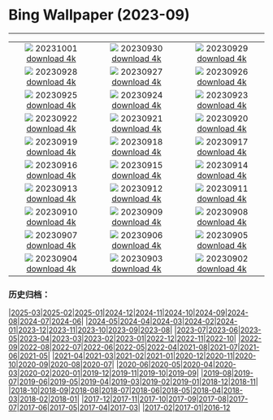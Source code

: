 # Bing Wallpaper (2023-09)
**************
| | | |
| :----: | :----: | :----: |
| ![](https://www.bing.com/th?id=OHR.LakeBledSunrise_EN-IN4873630074_1920x1080.jpg) 20231001 [download 4k](https://www.bing.com/th?id=OHR.LakeBledSunrise_EN-IN4873630074_UHD.jpg) | ![](https://www.bing.com/th?id=OHR.ShenandoahFoliage_EN-IN7343206221_1920x1080.jpg) 20230930 [download 4k](https://www.bing.com/th?id=OHR.ShenandoahFoliage_EN-IN7343206221_UHD.jpg) | ![](https://www.bing.com/th?id=OHR.SangameswaraTemple_EN-IN2298301203_1920x1080.jpg) 20230929 [download 4k](https://www.bing.com/th?id=OHR.SangameswaraTemple_EN-IN2298301203_UHD.jpg) |
| ![](https://www.bing.com/th?id=OHR.MaritimeDay_EN-IN7369609777_1920x1080.jpg) 20230928 [download 4k](https://www.bing.com/th?id=OHR.MaritimeDay_EN-IN7369609777_UHD.jpg) | ![](https://www.bing.com/th?id=OHR.CapriKrupp_EN-IN0312535183_1920x1080.jpg) 20230927 [download 4k](https://www.bing.com/th?id=OHR.CapriKrupp_EN-IN0312535183_UHD.jpg) | ![](https://www.bing.com/th?id=OHR.VeniceSkatePark_EN-IN9722074210_1920x1080.jpg) 20230926 [download 4k](https://www.bing.com/th?id=OHR.VeniceSkatePark_EN-IN9722074210_UHD.jpg) |
| ![](https://www.bing.com/th?id=OHR.GlacierBayOtter_EN-IN9154221521_1920x1080.jpg) 20230925 [download 4k](https://www.bing.com/th?id=OHR.GlacierBayOtter_EN-IN9154221521_UHD.jpg) | ![](https://www.bing.com/th?id=OHR.FraserRiverBC_EN-IN1199703740_1920x1080.jpg) 20230924 [download 4k](https://www.bing.com/th?id=OHR.FraserRiverBC_EN-IN1199703740_UHD.jpg) | ![](https://www.bing.com/th?id=OHR.CottonwoodCanyon_EN-IN8525185865_1920x1080.jpg) 20230923 [download 4k](https://www.bing.com/th?id=OHR.CottonwoodCanyon_EN-IN8525185865_UHD.jpg) |
| ![](https://www.bing.com/th?id=OHR.ShamwariRhino_EN-IN8354170690_1920x1080.jpg) 20230922 [download 4k](https://www.bing.com/th?id=OHR.ShamwariRhino_EN-IN8354170690_UHD.jpg) | ![](https://www.bing.com/th?id=OHR.NobelNorway_EN-IN2326669499_1920x1080.jpg) 20230921 [download 4k](https://www.bing.com/th?id=OHR.NobelNorway_EN-IN2326669499_UHD.jpg) | ![](https://www.bing.com/th?id=OHR.ArkadiaPark_EN-IN5681529896_1920x1080.jpg) 20230920 [download 4k](https://www.bing.com/th?id=OHR.ArkadiaPark_EN-IN5681529896_UHD.jpg) |
| ![](https://www.bing.com/th?id=OHR.GaneshSculpture_EN-IN1533675520_1920x1080.jpg) 20230919 [download 4k](https://www.bing.com/th?id=OHR.GaneshSculpture_EN-IN1533675520_UHD.jpg) | ![](https://www.bing.com/th?id=OHR.MilkyWayPortugal_EN-IN2836427297_1920x1080.jpg) 20230918 [download 4k](https://www.bing.com/th?id=OHR.MilkyWayPortugal_EN-IN2836427297_UHD.jpg) | ![](https://www.bing.com/th?id=OHR.CubanTody_EN-IN2474265176_1920x1080.jpg) 20230917 [download 4k](https://www.bing.com/th?id=OHR.CubanTody_EN-IN2474265176_UHD.jpg) |
| ![](https://www.bing.com/th?id=OHR.SplugenPass_EN-IN2116582162_1920x1080.jpg) 20230916 [download 4k](https://www.bing.com/th?id=OHR.SplugenPass_EN-IN2116582162_UHD.jpg) | ![](https://www.bing.com/th?id=OHR.UdaipurTemple_EN-IN8426025832_1920x1080.jpg) 20230915 [download 4k](https://www.bing.com/th?id=OHR.UdaipurTemple_EN-IN8426025832_UHD.jpg) | ![](https://www.bing.com/th?id=OHR.MongoliaHorses_EN-IN8500492796_1920x1080.jpg) 20230914 [download 4k](https://www.bing.com/th?id=OHR.MongoliaHorses_EN-IN8500492796_UHD.jpg) |
| ![](https://www.bing.com/th?id=OHR.HemakutaHill_EN-IN7925715215_1920x1080.jpg) 20230913 [download 4k](https://www.bing.com/th?id=OHR.HemakutaHill_EN-IN7925715215_UHD.jpg) | ![](https://www.bing.com/th?id=OHR.NorthSeaStairs_EN-IN3347217370_1920x1080.jpg) 20230912 [download 4k](https://www.bing.com/th?id=OHR.NorthSeaStairs_EN-IN3347217370_UHD.jpg) | ![](https://www.bing.com/th?id=OHR.MarathonMedoc_EN-IN2929420701_1920x1080.jpg) 20230911 [download 4k](https://www.bing.com/th?id=OHR.MarathonMedoc_EN-IN2929420701_UHD.jpg) |
| ![](https://www.bing.com/th?id=OHR.WalrusSvalbard_EN-IN2204335220_1920x1080.jpg) 20230910 [download 4k](https://www.bing.com/th?id=OHR.WalrusSvalbard_EN-IN2204335220_UHD.jpg) | ![](https://www.bing.com/th?id=OHR.AyutthayaTemple_EN-IN1810641935_1920x1080.jpg) 20230909 [download 4k](https://www.bing.com/th?id=OHR.AyutthayaTemple_EN-IN1810641935_UHD.jpg) | ![](https://www.bing.com/th?id=OHR.BathCircus_EN-IN1339228761_1920x1080.jpg) 20230908 [download 4k](https://www.bing.com/th?id=OHR.BathCircus_EN-IN1339228761_UHD.jpg) |
| ![](https://www.bing.com/th?id=OHR.CamelsAbove_EN-IN4673794115_1920x1080.jpg) 20230907 [download 4k](https://www.bing.com/th?id=OHR.CamelsAbove_EN-IN4673794115_UHD.jpg) | ![](https://www.bing.com/th?id=OHR.CreteHarbor_EN-IN7844383498_1920x1080.jpg) 20230906 [download 4k](https://www.bing.com/th?id=OHR.CreteHarbor_EN-IN7844383498_UHD.jpg) | ![](https://www.bing.com/th?id=OHR.MountSegla_EN-IN4201673637_1920x1080.jpg) 20230905 [download 4k](https://www.bing.com/th?id=OHR.MountSegla_EN-IN4201673637_UHD.jpg) |
| ![](https://www.bing.com/th?id=OHR.NingalooShark_EN-IN3911660804_1920x1080.jpg) 20230904 [download 4k](https://www.bing.com/th?id=OHR.NingalooShark_EN-IN3911660804_UHD.jpg) | ![](https://www.bing.com/th?id=OHR.ManhattanAerial_EN-IN3273018831_1920x1080.jpg) 20230903 [download 4k](https://www.bing.com/th?id=OHR.ManhattanAerial_EN-IN3273018831_UHD.jpg) | ![](https://www.bing.com/th?id=OHR.TinyHummer_EN-IN9869687889_1920x1080.jpg) 20230902 [download 4k](https://www.bing.com/th?id=OHR.TinyHummer_EN-IN9869687889_UHD.jpg) |

### 历史归档：

|[2025-03](/2025-03/2025-03.md)|[2025-02](/2025-02/2025-02.md)|[2025-01](/2025-01/2025-01.md)|[2024-12](/2024-12/2024-12.md)|[2024-11](/2024-11/2024-11.md)|[2024-10](/2024-10/2024-10.md)|[2024-09](/2024-09/2024-09.md)|[2024-08](/2024-08/2024-08.md)|[2024-07](/2024-07/2024-07.md)|[2024-06](/2024-06/2024-06.md)|
|[2024-05](/2024-05/2024-05.md)|[2024-04](/2024-04/2024-04.md)|[2024-03](/2024-03/2024-03.md)|[2024-02](/2024-02/2024-02.md)|[2024-01](/2024-01/2024-01.md)|[2023-12](/2023-12/2023-12.md)|[2023-11](/2023-11/2023-11.md)|[2023-10](/2023-10/2023-10.md)|[2023-09](/2023-09/2023-09.md)|[2023-08](/2023-08/2023-08.md)|
|[2023-07](/2023-07/2023-07.md)|[2023-06](/2023-06/2023-06.md)|[2023-05](/2023-05/2023-05.md)|[2023-04](/2023-04/2023-04.md)|[2023-03](/2023-03/2023-03.md)|[2023-02](/2023-02/2023-02.md)|[2023-01](/2023-01/2023-01.md)|[2022-12](/2022-12/2022-12.md)|[2022-11](/2022-11/2022-11.md)|[2022-10](/2022-10/2022-10.md)|
|[2022-09](/2022-09/2022-09.md)|[2022-08](/2022-08/2022-08.md)|[2022-07](/2022-07/2022-07.md)|[2022-06](/2022-06/2022-06.md)|[2022-05](/2022-05/2022-05.md)|[2022-04](/2022-04/2022-04.md)|[2021-08](/2021-08/2021-08.md)|[2021-07](/2021-07/2021-07.md)|[2021-06](/2021-06/2021-06.md)|[2021-05](/2021-05/2021-05.md)|
|[2021-04](/2021-04/2021-04.md)|[2021-03](/2021-03/2021-03.md)|[2021-02](/2021-02/2021-02.md)|[2021-01](/2021-01/2021-01.md)|[2020-12](/2020-12/2020-12.md)|[2020-11](/2020-11/2020-11.md)|[2020-10](/2020-10/2020-10.md)|[2020-09](/2020-09/2020-09.md)|[2020-08](/2020-08/2020-08.md)|[2020-07](/2020-07/2020-07.md)|
|[2020-06](/2020-06/2020-06.md)|[2020-05](/2020-05/2020-05.md)|[2020-04](/2020-04/2020-04.md)|[2020-03](/2020-03/2020-03.md)|[2020-02](/2020-02/2020-02.md)|[2020-01](/2020-01/2020-01.md)|[2019-12](/2019-12/2019-12.md)|[2019-11](/2019-11/2019-11.md)|[2019-10](/2019-10/2019-10.md)|[2019-09](/2019-09/2019-09.md)|
|[2019-08](/2019-08/2019-08.md)|[2019-07](/2019-07/2019-07.md)|[2019-06](/2019-06/2019-06.md)|[2019-05](/2019-05/2019-05.md)|[2019-04](/2019-04/2019-04.md)|[2019-03](/2019-03/2019-03.md)|[2019-02](/2019-02/2019-02.md)|[2019-01](/2019-01/2019-01.md)|[2018-12](/2018-12/2018-12.md)|[2018-11](/2018-11/2018-11.md)|
|[2018-10](/2018-10/2018-10.md)|[2018-09](/2018-09/2018-09.md)|[2018-08](/2018-08/2018-08.md)|[2018-07](/2018-07/2018-07.md)|[2018-06](/2018-06/2018-06.md)|[2018-05](/2018-05/2018-05.md)|[2018-04](/2018-04/2018-04.md)|[2018-03](/2018-03/2018-03.md)|[2018-02](/2018-02/2018-02.md)|[2018-01](/2018-01/2018-01.md)|
|[2017-12](/2017-12/2017-12.md)|[2017-11](/2017-11/2017-11.md)|[2017-10](/2017-10/2017-10.md)|[2017-09](/2017-09/2017-09.md)|[2017-08](/2017-08/2017-08.md)|[2017-07](/2017-07/2017-07.md)|[2017-06](/2017-06/2017-06.md)|[2017-05](/2017-05/2017-05.md)|[2017-04](/2017-04/2017-04.md)|[2017-03](/2017-03/2017-03.md)|
|[2017-02](/2017-02/2017-02.md)|[2017-01](/2017-01/2017-01.md)|[2016-12](/2016-12/2016-12.md)
